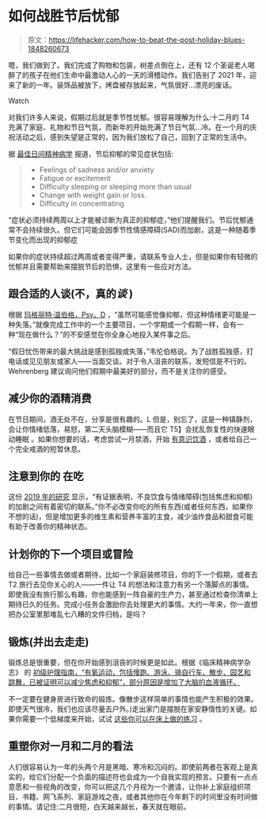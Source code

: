 # 如何战胜节后忧郁

> 原文：<https://lifehacker.com/how-to-beat-the-post-holiday-blues-1848260673>

嗯，我们做到了。我们完成了购物和包装，树差点倒在上，还有 12 个圣诞老人喝醉了的孩子在他们生命中最激动人心的一天的滑稽动作。我们告别了 2021 年，迎来了新的一年。装饰品被放下，烤盘被存放起来，气氛很好...漂亮的废话。

Watch

对我们许多人来说，假期过后就是季节性忧郁。很容易理解为什么:十二月的 T4 充满了家庭、礼物和节日气氛，而新年的开始充满了节日气氛...冷。在一个月的庆祝活动之后，感到失望是正常的，因为我们放松了自己，回到了正常的生活中。

据 [最佳日间精神病学](https://bestdaypsych.com/dealing-with-post-holiday-blues/) 报道，节后抑郁的常见症状包括:

> *   Feelings of sadness and/or anxiety
> *   Fatigue or excitement
> *   Difficulty sleeping or sleeping more than usual
> *   Change with weight gain or loss.
> *   Difficulty in concentrating

“症状必须持续两周以上才能被诊断为真正的抑郁症，”他们提醒我们。节后忧郁通常不会持续很久。但它们可能会因季节性情感障碍(SAD)而加剧，这是一种随着季节变化而出现的抑郁症

如果你的症状持续超过两周或者变得严重，请联系专业人士，但是如果你有轻微的忧郁并且需要帮助来摆脱节后的恐惧，这里有一些应对方法。

## **跟合适的人谈(不，真的*谈* )**

根据 [玛格丽特·温伯格，Psy。D](https://www.psychologytoday.com/us/blog/depression-management-techniques/202001/7-tips-beat-the-post-holiday-blues) ，“虽然可能感觉像抑郁，但这种情绪更可能是一种失落。”就像完成工作中的一个主要项目、一个学期或一个假期一样，会有一种“现在做什么？”的不安感觉在你全身心地投入某件事之后。

“假日忧伤带来的最大挑战是感到孤独或失落，”韦伦伯格说。为了战胜孤独感，打电话或见见朋友或家人——当面交谈。对于令人沮丧的联系，发短信是不行的。Wehrenberg 建议询问他们假期中最美好的部分，而不是关注你的感受。

## 减少你的酒精消费

在节日期间，酒无处不在，分享是很有趣的。L 但是，别忘了，这是一种镇静剂，会让你情绪低落，易怒，第二天头脑模糊——而且它 T5】会扰乱恢复性的快速眼动睡眠 。如果你想要的话，考虑尝试一月禁酒，开始 [有意识饮酒](https://lifehacker.com/should-you-try-mindful-drinking-1848193908) ，或者给自己一个完全戒酒的短暂休息。

## 注意到你的 在吃

这份 [2019 年的研究](https://www.sciencedirect.com/science/article/pii/S0924977X19317237?via%3Dihub) 显示，“有证据表明，不良饮食与情绪障碍(包括焦虑和抑郁)的加剧之间有着密切的联系。”你不必改变你吃的所有东西(或者任何东西，如果你不想的话)，但是增加更多的维生素和营养丰富的主食，减少油炸食品和甜食可能有助于改善你的精神状态。

## 计划你的下一个项目或冒险

给自己一些事情去做或者期待，比如一个家庭装修项目，你的下一个假期，或者去 T2 旅行去见你关心的人——一件让 T4 的想法和注意力有另一个落脚点的事情。即使我没有旅行那么有趣，你也能感到一阵自豪的生产力，甚至通过检查你清单上期待已久的任务。完成小任务会激励你去处理更大的事情。大约一年来，你一直想把办公室里那堆乱七八糟的文件归档，是吗？

## 锻炼(并出去走走)

锻炼总是很重要，但在你开始感到沮丧的时候更是如此。根据《临床精神病学杂志》 的 [初级护理指南，“有氧运动，包括慢跑、游泳、骑自行车、散步、园艺和跳舞，已被证明可以减少焦虑和抑郁”，部分原因是增加了大脑的血液循环。](https://www.ncbi.nlm.nih.gov/pmc/articles/PMC1470658/)

不一定要在健身房进行致命的锻炼。像散步这样简单的事情也能产生积极的效果。即使天气很冷，我们也应该尽量去户外。)走出家门是摆脱在家安静惰性的关键。如果你需要一个低梯度来开始，试试 [这些你可以在床上做的练习](https://lifehacker.com/10-of-the-best-exercises-you-can-do-without-leaving-bed-1848258293) 。

## 重塑你对一月和二月的看法

人们很容易认为一年的头两个月是黑暗、寒冷和沉闷的。即使前两者在客观上是真实的，给它们分配一个负面的描述符也会成为一个自我实现的预言。只要有一点点意愿和一些视角的改变，你可以把这几个月视为一个邀请，让你补上家庭组织项目、书籍、网飞系列、家庭游戏之夜，或者其他你在今年剩下的时间里没有时间做的事情。请记住:二月很短，白天越来越长，春天就在眼前。